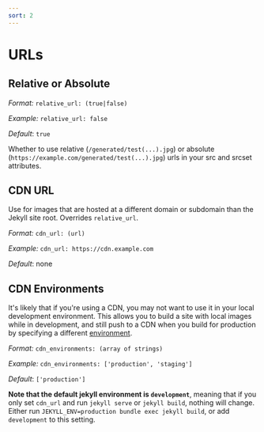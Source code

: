```yaml
---
sort: 2
---
```


# URLs

## Relative or Absolute

*Format:* `relative_url: (true|false)`

*Example:* `relative_url: false`

*Default*: `true`

Whether to use relative (`/generated/test(...).jpg`) or absolute
(`https://example.com/generated/test(...).jpg`) urls in your src and srcset attributes.

## CDN URL

Use for images that are hosted at a different domain or subdomain than the Jekyll site root.
Overrides `relative_url`. 

*Format:* `cdn_url: (url)`

*Example:* `cdn_url: https://cdn.example.com`

*Default*: none

## CDN Environments

It's likely that if you're using a CDN, you may not want to use it in your local development
environment. This allows you to build a site with local images while in development, and still push
to a CDN when you build for production by specifying a different
[environment](https://jekyllrb.com/docs/configuration/environments/). 

*Format:* `cdn_environments: (array of strings)`

*Example:* `cdn_environments: ['production', 'staging']`

*Default*: `['production']`

**Note that the default jekyll environment is `development`**, meaning that if you only set
`cdn_url` and run `jekyll serve` or `jekyll build`, nothing will change. Either run
`JEKYLL_ENV=production bundle exec jekyll build`, or add `development` to this setting.

